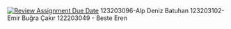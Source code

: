 [![Review Assignment Due Date](https://classroom.github.com/assets/deadline-readme-button-22041afd0340ce965d47ae6ef1cefeee28c7c493a6346c4f15d667ab976d596c.svg)](https://classroom.github.com/a/PlHXFZE7)
123203096-Alp Deniz Batuhan
123203102-Emir Buğra Çakır
122203049 - Beste Eren
